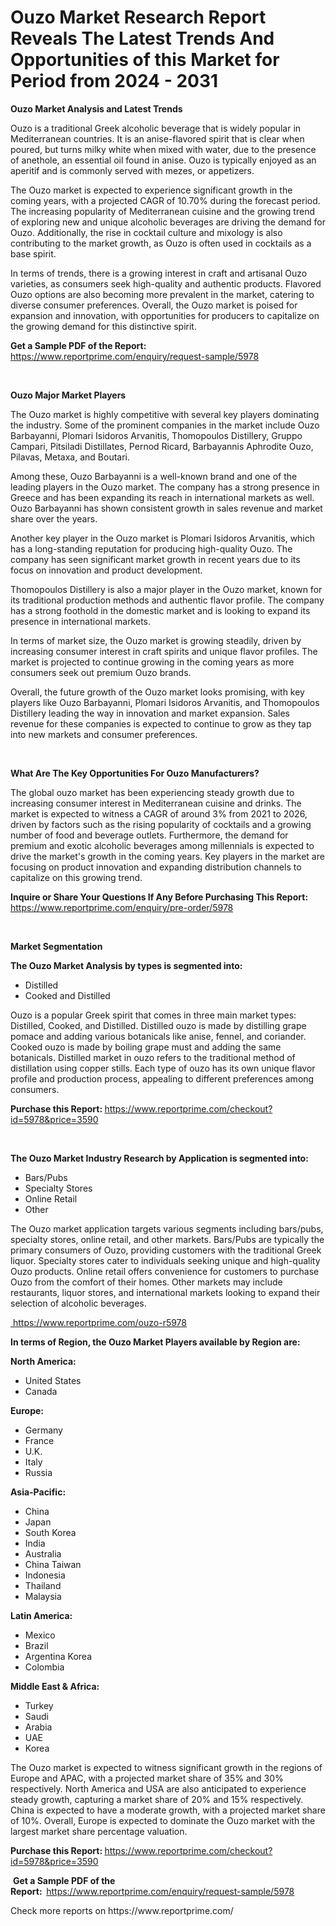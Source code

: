 <p><h1>Ouzo Market Research Report Reveals The Latest Trends And Opportunities of this Market for Period from 2024 - 2031</h1></p><p><strong>Ouzo Market Analysis and Latest Trends</strong></p>
<p><p>Ouzo is a traditional Greek alcoholic beverage that is widely popular in Mediterranean countries. It is an anise-flavored spirit that is clear when poured, but turns milky white when mixed with water, due to the presence of anethole, an essential oil found in anise. Ouzo is typically enjoyed as an aperitif and is commonly served with mezes, or appetizers.</p><p>The Ouzo market is expected to experience significant growth in the coming years, with a projected CAGR of 10.70% during the forecast period. The increasing popularity of Mediterranean cuisine and the growing trend of exploring new and unique alcoholic beverages are driving the demand for Ouzo. Additionally, the rise in cocktail culture and mixology is also contributing to the market growth, as Ouzo is often used in cocktails as a base spirit.</p><p>In terms of trends, there is a growing interest in craft and artisanal Ouzo varieties, as consumers seek high-quality and authentic products. Flavored Ouzo options are also becoming more prevalent in the market, catering to diverse consumer preferences. Overall, the Ouzo market is poised for expansion and innovation, with opportunities for producers to capitalize on the growing demand for this distinctive spirit.</p></p>
<p><strong>Get a Sample PDF of the Report:&nbsp;</strong> <a href="https://www.reportprime.com/enquiry/request-sample/5978">https://www.reportprime.com/enquiry/request-sample/5978</a></p>
<p>&nbsp;</p>
<p><strong>Ouzo Major Market Players</strong></p>
<p><p>The Ouzo market is highly competitive with several key players dominating the industry. Some of the prominent companies in the market include Ouzo Barbayanni, Plomari Isidoros Arvanitis, Thomopoulos Distillery, Gruppo Campari, Pitsiladi Distillates, Pernod Ricard, Barbayannis Aphrodite Ouzo, Pilavas, Metaxa, and Boutari.</p><p>Among these, Ouzo Barbayanni is a well-known brand and one of the leading players in the Ouzo market. The company has a strong presence in Greece and has been expanding its reach in international markets as well. Ouzo Barbayanni has shown consistent growth in sales revenue and market share over the years.</p><p>Another key player in the Ouzo market is Plomari Isidoros Arvanitis, which has a long-standing reputation for producing high-quality Ouzo. The company has seen significant market growth in recent years due to its focus on innovation and product development.</p><p>Thomopoulos Distillery is also a major player in the Ouzo market, known for its traditional production methods and authentic flavor profile. The company has a strong foothold in the domestic market and is looking to expand its presence in international markets.</p><p>In terms of market size, the Ouzo market is growing steadily, driven by increasing consumer interest in craft spirits and unique flavor profiles. The market is projected to continue growing in the coming years as more consumers seek out premium Ouzo brands.</p><p>Overall, the future growth of the Ouzo market looks promising, with key players like Ouzo Barbayanni, Plomari Isidoros Arvanitis, and Thomopoulos Distillery leading the way in innovation and market expansion. Sales revenue for these companies is expected to continue to grow as they tap into new markets and consumer preferences.</p></p>
<p>&nbsp;</p>
<p><strong>What Are The Key Opportunities For Ouzo Manufacturers?</strong></p>
<p><p>The global ouzo market has been experiencing steady growth due to increasing consumer interest in Mediterranean cuisine and drinks. The market is expected to witness a CAGR of around 3% from 2021 to 2026, driven by factors such as the rising popularity of cocktails and a growing number of food and beverage outlets. Furthermore, the demand for premium and exotic alcoholic beverages among millennials is expected to drive the market's growth in the coming years. Key players in the market are focusing on product innovation and expanding distribution channels to capitalize on this growing trend.</p></p>
<p><strong>Inquire or Share Your Questions If Any Before Purchasing This Report:</strong> <a href="https://www.reportprime.com/enquiry/pre-order/5978">https://www.reportprime.com/enquiry/pre-order/5978</a></p>
<p>&nbsp;</p>
<p><strong>Market Segmentation</strong></p>
<p><strong>The Ouzo Market Analysis by types is segmented into:</strong></p>
<p><ul><li>Distilled</li><li>Cooked and Distilled</li></ul></p>
<p><p>Ouzo is a popular Greek spirit that comes in three main market types: Distilled, Cooked, and Distilled. Distilled ouzo is made by distilling grape pomace and adding various botanicals like anise, fennel, and coriander. Cooked ouzo is made by boiling grape must and adding the same botanicals. Distilled market in ouzo refers to the traditional method of distillation using copper stills. Each type of ouzo has its own unique flavor profile and production process, appealing to different preferences among consumers.</p></p>
<p><strong>Purchase this Report:&nbsp;</strong><a href="https://www.reportprime.com/checkout?id=5978&price=3590">https://www.reportprime.com/checkout?id=5978&price=3590</a></p>
<p>&nbsp;</p>
<p><strong>The Ouzo Market Industry Research by Application is segmented into:</strong></p>
<p><ul><li>Bars/Pubs</li><li>Specialty Stores</li><li>Online Retail</li><li>Other</li></ul></p>
<p><p>The Ouzo market application targets various segments including bars/pubs, specialty stores, online retail, and other markets. Bars/Pubs are typically the primary consumers of Ouzo, providing customers with the traditional Greek liquor. Specialty stores cater to individuals seeking unique and high-quality Ouzo products. Online retail offers convenience for customers to purchase Ouzo from the comfort of their homes. Other markets may include restaurants, liquor stores, and international markets looking to expand their selection of alcoholic beverages.</p></p>
<p><a href="https://www.reportprime.com/ouzo-r5978">&nbsp;https://www.reportprime.com/ouzo-r5978</a></p>
<p><strong>In terms of Region, the Ouzo Market Players available by Region are:</strong></p>
<p>
    <p> <strong> North America: </strong>
        <ul>
            <li>United States</li>
            <li>Canada</li>
        </ul>
        </p> 
    <p> <strong> Europe: </strong>
        <ul>
            <li>Germany</li>
            <li>France</li>
            <li>U.K.</li>
            <li>Italy</li>
            <li>Russia</li>
        </ul>
        </p> 
    <p> <strong> Asia-Pacific: </strong>
        <ul>
            <li>China</li>
            <li>Japan</li>
            <li>South Korea</li>
            <li>India</li>
            <li>Australia</li>
            <li>China Taiwan</li>
            <li>Indonesia</li>
            <li>Thailand</li>
            <li>Malaysia</li>
        </ul>
        </p> 
    <p> <strong> Latin America: </strong>
        <ul>
            <li>Mexico</li>
            <li>Brazil</li>
            <li>Argentina Korea</li>
            <li>Colombia</li>
        </ul>
        </p> 
    <p> <strong> Middle East & Africa: </strong>
        <ul>
            <li>Turkey</li>
            <li>Saudi</li>
            <li>Arabia</li>
            <li>UAE</li>
            <li>Korea</li>
        </ul>
    </p>
    </p>
<p><p>The Ouzo market is expected to witness significant growth in the regions of Europe and APAC, with a projected market share of 35% and 30% respectively. North America and USA are also anticipated to experience steady growth, capturing a market share of 20% and 15% respectively. China is expected to have a moderate growth, with a projected market share of 10%. Overall, Europe is expected to dominate the Ouzo market with the largest market share percentage valuation.</p></p>
<p><strong>Purchase this Report: </strong><a href="https://www.reportprime.com/checkout?id=5978&price=3590">https://www.reportprime.com/checkout?id=5978&price=3590</a></p>
<p>&nbsp;<strong>Get a Sample PDF of the Report:&nbsp;&nbsp;</strong><a href="https://www.reportprime.com/enquiry/request-sample/5978">https://www.reportprime.com/enquiry/request-sample/5978</a></p>
<p><strong></strong></p>
<p>Check more reports on https://www.reportprime.com/</p>